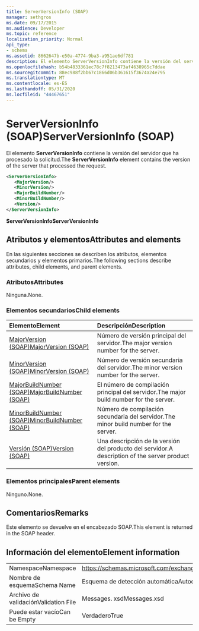 ```yaml
---
title: ServerVersionInfo (SOAP)
manager: sethgros
ms.date: 09/17/2015
ms.audience: Developer
ms.topic: reference
localization_priority: Normal
api_type:
- schema
ms.assetid: 8662647b-e50a-4774-9ba3-a951ae6df781
description: El elemento ServerVersionInfo contiene la versión del servidor que ha procesado la solicitud.
ms.openlocfilehash: b54b4833361ec78c7f8213473af4638965c7ddae
ms.sourcegitcommit: 88ec988f2bb67c1866d06b361615f3674a24e795
ms.translationtype: MT
ms.contentlocale: es-ES
ms.lasthandoff: 05/31/2020
ms.locfileid: "44467651"
---
```

# <a name="serverversioninfo-soap"></a><span data-ttu-id="bb659-103">ServerVersionInfo (SOAP)</span><span class="sxs-lookup"><span data-stu-id="bb659-103">ServerVersionInfo (SOAP)</span></span>

<span data-ttu-id="bb659-104">El elemento **ServerVersionInfo** contiene la versión del servidor que ha procesado la solicitud.</span><span class="sxs-lookup"><span data-stu-id="bb659-104">The **ServerVersionInfo** element contains the version of the server that processed the request.</span></span> 
  
```XML
<ServerVersionInfo>
   <MajorVersion/>
   <MinorVersion/>
   <MajorBuildNumber/>
   <MinorBuildNumber/>
   <Version/>
</ServerVersionInfo>
```

 <span data-ttu-id="bb659-105">**ServerVersionInfo**</span><span class="sxs-lookup"><span data-stu-id="bb659-105">**ServerVersionInfo**</span></span>
## <a name="attributes-and-elements"></a><span data-ttu-id="bb659-106">Atributos y elementos</span><span class="sxs-lookup"><span data-stu-id="bb659-106">Attributes and elements</span></span>

<span data-ttu-id="bb659-107">En las siguientes secciones se describen los atributos, elementos secundarios y elementos primarios.</span><span class="sxs-lookup"><span data-stu-id="bb659-107">The following sections describe attributes, child elements, and parent elements.</span></span>
  
### <a name="attributes"></a><span data-ttu-id="bb659-108">Atributos</span><span class="sxs-lookup"><span data-stu-id="bb659-108">Attributes</span></span>

<span data-ttu-id="bb659-109">Ninguna.</span><span class="sxs-lookup"><span data-stu-id="bb659-109">None.</span></span>
  
### <a name="child-elements"></a><span data-ttu-id="bb659-110">Elementos secundarios</span><span class="sxs-lookup"><span data-stu-id="bb659-110">Child elements</span></span>

|<span data-ttu-id="bb659-111">**Elemento**</span><span class="sxs-lookup"><span data-stu-id="bb659-111">**Element**</span></span>|<span data-ttu-id="bb659-112">**Descripción**</span><span class="sxs-lookup"><span data-stu-id="bb659-112">**Description**</span></span>|
|:-----|:-----|
|[<span data-ttu-id="bb659-113">MajorVersion (SOAP)</span><span class="sxs-lookup"><span data-stu-id="bb659-113">MajorVersion (SOAP)</span></span>](majorversion-soap.md) <br/> |<span data-ttu-id="bb659-114">Número de versión principal del servidor.</span><span class="sxs-lookup"><span data-stu-id="bb659-114">The major version number for the server.</span></span>  <br/> |
|[<span data-ttu-id="bb659-115">MinorVersion (SOAP)</span><span class="sxs-lookup"><span data-stu-id="bb659-115">MinorVersion (SOAP)</span></span>](minorversion-soap.md) <br/> |<span data-ttu-id="bb659-116">Número de versión secundaria del servidor.</span><span class="sxs-lookup"><span data-stu-id="bb659-116">The minor version number for the server.</span></span>  <br/> |
|[<span data-ttu-id="bb659-117">MajorBuildNumber (SOAP)</span><span class="sxs-lookup"><span data-stu-id="bb659-117">MajorBuildNumber (SOAP)</span></span>](majorbuildnumber-soap.md) <br/> |<span data-ttu-id="bb659-118">El número de compilación principal del servidor.</span><span class="sxs-lookup"><span data-stu-id="bb659-118">The major build number for the server.</span></span>  <br/> |
|[<span data-ttu-id="bb659-119">MinorBuildNumber (SOAP)</span><span class="sxs-lookup"><span data-stu-id="bb659-119">MinorBuildNumber (SOAP)</span></span>](minorbuildnumber-soap.md) <br/> |<span data-ttu-id="bb659-120">Número de compilación secundaria del servidor.</span><span class="sxs-lookup"><span data-stu-id="bb659-120">The minor build number for the server.</span></span>  <br/> |
|[<span data-ttu-id="bb659-121">Versión (SOAP)</span><span class="sxs-lookup"><span data-stu-id="bb659-121">Version (SOAP)</span></span>](version-soap.md) <br/> |<span data-ttu-id="bb659-122">Una descripción de la versión del producto del servidor.</span><span class="sxs-lookup"><span data-stu-id="bb659-122">A description of the server product version.</span></span>  <br/> |
   
### <a name="parent-elements"></a><span data-ttu-id="bb659-123">Elementos principales</span><span class="sxs-lookup"><span data-stu-id="bb659-123">Parent elements</span></span>

<span data-ttu-id="bb659-124">Ninguno.</span><span class="sxs-lookup"><span data-stu-id="bb659-124">None.</span></span>
  
## <a name="remarks"></a><span data-ttu-id="bb659-125">Comentarios</span><span class="sxs-lookup"><span data-stu-id="bb659-125">Remarks</span></span>

<span data-ttu-id="bb659-126">Este elemento se devuelve en el encabezado SOAP.</span><span class="sxs-lookup"><span data-stu-id="bb659-126">This element is returned in the SOAP header.</span></span>
  
## <a name="element-information"></a><span data-ttu-id="bb659-127">Información del elemento</span><span class="sxs-lookup"><span data-stu-id="bb659-127">Element information</span></span>

|||
|:-----|:-----|
|<span data-ttu-id="bb659-128">Namespace</span><span class="sxs-lookup"><span data-stu-id="bb659-128">Namespace</span></span>  <br/> |https://schemas.microsoft.com/exchange/2010/Autodiscover  <br/> |
|<span data-ttu-id="bb659-129">Nombre de esquema</span><span class="sxs-lookup"><span data-stu-id="bb659-129">Schema Name</span></span>  <br/> |<span data-ttu-id="bb659-130">Esquema de detección automática</span><span class="sxs-lookup"><span data-stu-id="bb659-130">Autodiscover schema</span></span>  <br/> |
|<span data-ttu-id="bb659-131">Archivo de validación</span><span class="sxs-lookup"><span data-stu-id="bb659-131">Validation File</span></span>  <br/> |<span data-ttu-id="bb659-132">Messages. xsd</span><span class="sxs-lookup"><span data-stu-id="bb659-132">Messages.xsd</span></span>  <br/> |
|<span data-ttu-id="bb659-133">Puede estar vacío</span><span class="sxs-lookup"><span data-stu-id="bb659-133">Can be Empty</span></span>  <br/> |<span data-ttu-id="bb659-134">Verdadero</span><span class="sxs-lookup"><span data-stu-id="bb659-134">True</span></span>  <br/> |
   

